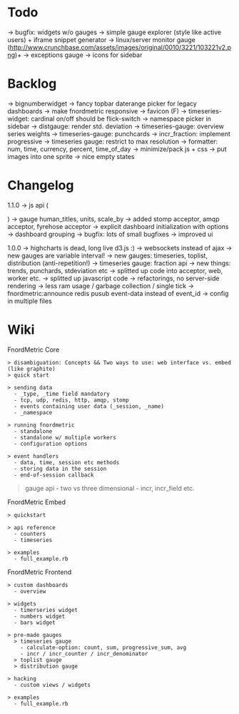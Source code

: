 
Todo
====

  → bugfix: widgets w/o gauges
  → simple gauge explorer (style like active users) + iframe snippet generator
  → linux/server monitor gauge (http://www.crunchbase.com/assets/images/original/0010/3221/103221v2.png)+ 
  → exceptions gauge
  → icons for sidebar


Backlog
=======

  → bignumberwidget
  → fancy topbar daterange picker for legacy dashboards
  → make fnordmetric responsive
  → favicon (F)
  → timeseries-widget: cardinal on/off should be flick-switch
  → namespace picker in sidebar
  → distgauge: render std. deviation
  → timeseries-gauge: overview series weights
  → timeseries-gauge: punchcards
  → incr_fraction: implement progressive
  → timeseries gauge: restrict to max resolution
  → formatter: num, time, currency, percent, time_of_day
  → minimize/pack js + css
  → put images into one sprite
  → nice empty states


Changelog
=========

  1.1.0
    → js api (<div data-gauge="...">)
    → gauge human_titles, units, scale_by
    → added stomp acceptor, amqp acceptor, fyrehose acceptor
    → explicit dashboard initialization with options -> dashboard grouping
    → bugfix: lots of small bugfixes
    → improved ui

  1.0.0
    → highcharts is dead, long live d3.js :)
    → websockets instead of ajax
    → new gauges are variable interval!
    → new gauges: timeseries, toplist, distribution (anti-repetition!)
    → timeseries gauge: fraction api
    → new things: trends, punchards, stdeviation etc
    → splitted up code into acceptor, web, worker etc.
    → splitted up javascript code
    → refactorings, no server-side rendering
    → less ram usage / garbage collection / single tick
    → fnordmetric:announce redis pusub event-data instead of event_id
    → config in multiple files



Wiki
====

  FnordMetric Core

    > disambiguation: Concepts && Two ways to use: web interface vs. embed (like graphite)
    > quick start

    > sending data 
      - _type, _time field mandatory
      - tcp, udp, redis, http, amqp, stomp
      - events containing user data (_session, _name)
      - _namespace

    > running fnordmetric
      - standalone
      - standalone w/ multiple workers
      - configuration options

    > event handlers
      - data, time, session etc methods
      - storing data in the session
      - end-of-session callback

   > gauge api
     - two vs three dimensional
     - incr, incr_field etc.


  FnordMetric Embed

    > quickstart

    > api reference
      - counters
      - timeseries

    > examples
      - full_example.rb


  FnordMetric Frontend

    > custom dashboards
      - overview

    > widgets
      - timerseries widget
      - numbers widget
      - bars widget

    > pre-made gauges
      > timeseries gauge
        - calculate-option: count, sum, progressive_sum, avg
        - incr / incr_counter / incr_denominator
      > toplist gauge
      > distribution gauge

    > hacking
      - custom views / widgets

    > examples
      - full_example.rb




